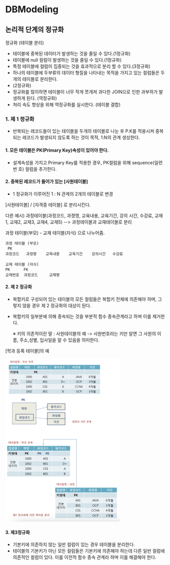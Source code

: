 # DBModeling



## 논리적 단계의 정규화

정규화 (테이블 분리)

- 테이블에 중복된 데이터가 발생하는 것을 줄일 수 있다.(1정규화)
- 테이블에 null 컬럼이 발생하는 것을 줄일 수 있다.(1정규화)
- 특정 테이블에 컬럼이 집중되는 것을 효과적으로 분리 할 수 있다.(3정규화)
- 하나의 테이블에 두부류의 데이터 형질을 나타내는 목적을 가지고 있는 컬럼들은 두개의 테이블로 분리한다.
- (2정규화)
- 정규화를 많이하면 테이블이 너무 작게 쪼개져 과다한 JOIN으로 인한 과부하가 발생하게 된다. (역정규화)
- 처리 속도 향상을 위해 역정규화를 실시한다. (테이블 결합)



### 1. 제 1 정규화

- 반복되는 레코드들이 있는 테이블을 두개의 테이블로 나눈 후  P.K를 적용시켜 중복되는 레코드가 발생되지 않도록 하는 것이 목적, 1:N의 관계 생성한다.

#### 1. 모든 테이블은 PK(Primary Key)속성이 있어야 한다.

- 설계속성을 가지고 Primary Key를 적용한 경우, PK컬럼을 위해 sequence(일련번
     호) 컬럼을 추가한다.

#### 2. 중복된 레코드가 들어가 있는 [사원테이블]

- 1 정규화가 이루어진 1 : N 관계의 2개의 테이블로 변경

[사원테이블] / [자격증 테이블] 로 분리시킨다.

다른 예시) 과정테이블(과정코드, 과졍명, 교육내용, 교육기간, 강의 시간, 수강료, 교재1, 교재2, 교재3, 교재4, 교재5) --> 과정테이블과 교재테이블로 분리

과정 테이블(부모) - 교재 테이블(자식) 으로 나누어줌.

```
과정 테이블 (부모)
 PK 
과정코드   과정명    교육내용    교육기간    강의시간   수강료 

교재 테이블 (자식)
PK      FK
교재번호  과정코드     교재명
```



#### 2. 제 2 정규화

- 복합키로 구성되어 있는 테이블의 모든 컬럼들은 복합키 전체에 의존해야 하며, 그렇지 않을 경우 제 2 정규화의 대상이 된다.
- 복합키의 일부분에 의해 종속되는 것을 부분적 함수 종속관계라고 하며 이를 제거한다.

  ※ 키의 의존적이란 말 : 사원테이블의 예 -> 사원번호라는 키만 알면 그 사원의 이름, 주소,성별, 입사일을 알 수 있음을 의미한다.

[학과 등록 테이블]의 예

<img src="DBModeling_1104.assets/image-20211104141737528.png" alt="image-20211104141737528" style="zoom:50%;" />



#### 3. 제3정규화

- 기본키에 의존하지 않는 일반 컬럼이 있는 경우 테이블을 분리한다.
- 테이블의 기본키가 아닌 모든 컬럼들은 기본키에 의존해야 하는데 다른 일반 컬럼에 의존적인 컬럼이 있다. 이를 이전적 함수 종속 관계라 하며 이를 해결해야 한다.



















